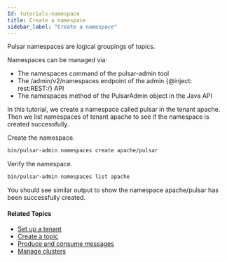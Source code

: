 ```yaml
---
Id: tutorials-namespace
title: Create a namespace
sidebar_label: "Create a namespace"
---
```



Pulsar namespaces are logical groupings of topics.

Namespaces can be managed via:

- The namespaces command of the pulsar-admin tool
- The /admin/v2/namespaces endpoint of the admin {@inject: rest:REST:/} API
- The namespaces method of the PulsarAdmin object in the Java API

In this tutorial, we create a namespace called pulsar in the tenant apache. Then we list namespaces of tenant apache to see if the namespace is created successfully.

Create the namespace.

```bash
bin/pulsar-admin namespaces create apache/pulsar
```

Verify the namespace.

```bash
bin/pulsar-admin namespaces list apache
```

You should see similar output to show the namespace apache/pulsar has been successfully created.

#### Related Topics

- [Set up a tenant](tutorials-tenant.md)
- [Create a topic](tutorials-topic.md)
- [Produce and consume messages](tutorials-produce-consume.md)
- [Manage clusters](admin-api-clusters.md)